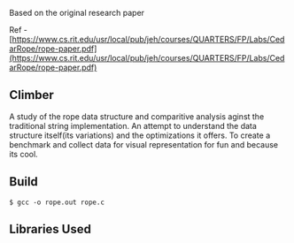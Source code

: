 Based on the original research paper

Ref - [https://www.cs.rit.edu/usr/local/pub/jeh/courses/QUARTERS/FP/Labs/CedarRope/rope-paper.pdf](https://www.cs.rit.edu/usr/local/pub/jeh/courses/QUARTERS/FP/Labs/CedarRope/rope-paper.pdf)

## Climber

A study of the rope data structure and comparitive analysis aginst the traditional string implementation. An attempt to understand the data structure itself(its variations) and the optimizations it offers. To create a benchmark and collect data for visual representation for fun and because its cool.

## Build

```
$ gcc -o rope.out rope.c
```

## Libraries Used
